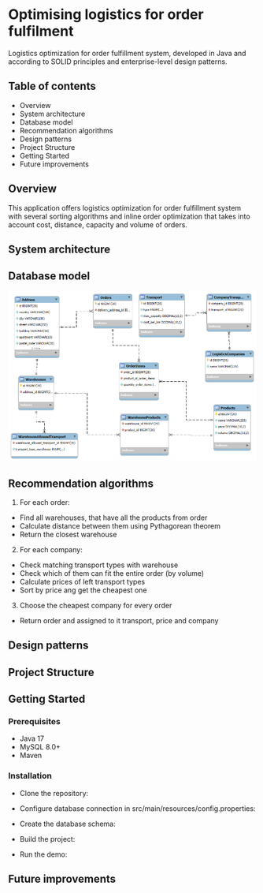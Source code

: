 
# **Optimising logistics for order fulfilment**
Logistics optimization for order fulfillment system, developed in Java and according to SOLID principles and enterprise-level design patterns.

## **Table of contents**

* Overview
* System architecture
* Database model
* Recommendation algorithms
* Design patterns
* Project Structure
* Getting Started
* Future improvements

## **Overview**

This application offers logistics optimization for order fulfillment system with several sorting algorithms and inline order optimization that takes into account cost, distance, capacity and volume of orders.

## **System architecture**
## **Database model**

![OptimisingLogistics.png](OptimisingLogistics.png)
## **Recommendation algorithms**
1. For each order:
* Find all warehouses, that have all the products from order
* Calculate distance between them using Pythagorean theorem
* Return the closest warehouse
2. For each company:
* Check matching transport types with warehouse
* Check which of them can fit the entire order (by volume)
* Calculate prices of left transport types
* Sort by price ang get the cheapest one
3. Choose the cheapest company for every order
* Return order and assigned to it transport, price and company

## **Design patterns**

## **Project Structure**

## **Getting Started**
### Prerequisites
* Java 17
* MySQL 8.0+
* Maven

### Installation
* Clone the repository:
  

* Configure database connection in  src/main/resources/config.properties:

  
* Create the database schema:


* Build the project:

* Run the demo:



## **Future improvements**

